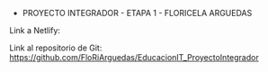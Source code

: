 * PROYECTO INTEGRADOR - ETAPA 1 - FLORICELA ARGUEDAS

Link a Netlify:

Link al repositorio de Git: https://github.com/FloRiArguedas/EducacionIT_ProyectoIntegrador